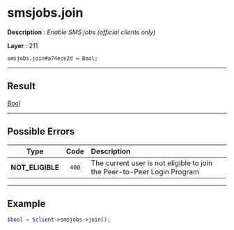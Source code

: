 # smsjobs.join

**Description** : *Enable SMS jobs (official clients only)*

**Layer** : 211

```tl
smsjobs.join#a74ece2d = Bool;
```

---

## Result

[Bool](type/Bool)

---

## Possible Errors

| Type | Code | Description |
| :---: | :---: | :--- |
| **NOT_ELIGIBLE** | `400` | The current user is not eligible to join the Peer-to-Peer Login Program |

---

## Example

```php
$bool = $client->smsjobs->join();
```
